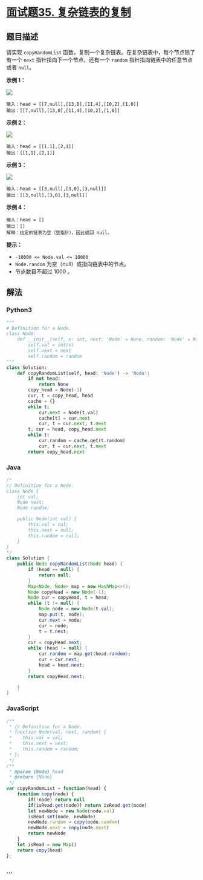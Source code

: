 # [面试题35. 复杂链表的复制](https://leetcode-cn.com/problems/fu-za-lian-biao-de-fu-zhi-lcof/)

## 题目描述
<!-- 这里写题目描述 -->
请实现 `copyRandomList` 函数，复制一个复杂链表。在复杂链表中，每个节点除了有一个 `next` 指针指向下一个节点，还有一个 `random` 指针指向链表中的任意节点或者 `null`。

**示例 1：**

![](https://assets.leetcode-cn.com/aliyun-lc-upload/uploads/2020/01/09/e1.png)

```
输入：head = [[7,null],[13,0],[11,4],[10,2],[1,0]]
输出：[[7,null],[13,0],[11,4],[10,2],[1,0]]
```

**示例 2：**

![](https://assets.leetcode-cn.com/aliyun-lc-upload/uploads/2020/01/09/e2.png)

```
输入：head = [[1,1],[2,1]]
输出：[[1,1],[2,1]]
```


**示例 3：**

![](https://assets.leetcode-cn.com/aliyun-lc-upload/uploads/2020/01/09/e3.png)

```
输入：head = [[3,null],[3,0],[3,null]]
输出：[[3,null],[3,0],[3,null]]
```

**示例 4：**

```
输入：head = []
输出：[]
解释：给定的链表为空（空指针），因此返回 null。
```

**提示：**

- `-10000 <= Node.val <= 10000`
- `Node.random` 为空（null）或指向链表中的节点。
- 节点数目不超过 1000 。

## 解法
<!-- 这里可写通用的实现逻辑 -->


### Python3
<!-- 这里可写当前语言的特殊实现逻辑 -->

```python
"""
# Definition for a Node.
class Node:
    def __init__(self, x: int, next: 'Node' = None, random: 'Node' = None):
        self.val = int(x)
        self.next = next
        self.random = random
"""
class Solution:
    def copyRandomList(self, head: 'Node') -> 'Node':
        if not head:
            return None
        copy_head = Node(-1)
        cur, t = copy_head, head
        cache = {}
        while t:
            cur.next = Node(t.val)
            cache[t] = cur.next
            cur, t = cur.next, t.next
        t, cur = head, copy_head.next
        while t:
            cur.random = cache.get(t.random)
            cur, t = cur.next, t.next
        return copy_head.next

```

### Java
<!-- 这里可写当前语言的特殊实现逻辑 -->

```java
/*
// Definition for a Node.
class Node {
    int val;
    Node next;
    Node random;

    public Node(int val) {
        this.val = val;
        this.next = null;
        this.random = null;
    }
}
*/
class Solution {
    public Node copyRandomList(Node head) {
        if (head == null) {
            return null;
        }
        Map<Node, Node> map = new HashMap<>();
        Node copyHead = new Node(-1);
        Node cur = copyHead, t = head;
        while (t != null) {
            Node node = new Node(t.val);
            map.put(t, node);
            cur.next = node;
            cur = node;
            t = t.next;
        }
        cur = copyHead.next;
        while (head != null) {
            cur.random = map.get(head.random);
            cur = cur.next;
            head = head.next;
        }
        return copyHead.next;

    }
}
```

### JavaScript
```js
/**
 * // Definition for a Node.
 * function Node(val, next, random) {
 *    this.val = val;
 *    this.next = next;
 *    this.random = random;
 * };
 */
/**
 * @param {Node} head
 * @return {Node}
 */
var copyRandomList = function(head) {
    function copy(node) {
        if(!node) return null
        if(isRead.get(node)) return isRead.get(node)
        let newNode = new Node(node.val)
        isRead.set(node, newNode)
        newNode.random = copy(node.random)
        newNode.next = copy(node.next)
        return newNode
    }
    let isRead = new Map()
    return copy(head)
};
```

### ...
```

```

